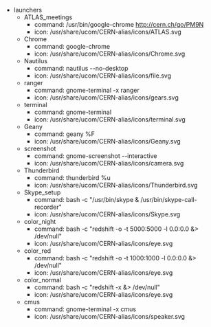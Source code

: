 - launchers
    - ATLAS_meetings
        - command: /usr/bin/google-chrome http://cern.ch/go/PM9N
        - icon: /usr/share/ucom/CERN-alias/icons/ATLAS.svg
    - Chrome
        - command: google-chrome
        - icon: /usr/share/ucom/CERN-alias/icons/Chrome.svg
    - Nautilus
        - command: nautilus --no-desktop
        - icon: /usr/share/ucom/CERN-alias/icons/file.svg
    - ranger
        - command: gnome-terminal -x ranger
        - icon: /usr/share/ucom/CERN-alias/icons/gears.svg
    - terminal
        - command: gnome-terminal
        - icon: /usr/share/ucom/CERN-alias/icons/terminal.svg
    - Geany
        - command: geany %F
        - icon: /usr/share/ucom/CERN-alias/icons/Geany.svg
    - screenshot
        - command: gnome-screenshot --interactive
        - icon: /usr/share/ucom/CERN-alias/icons/camera.svg
    - Thunderbird
        - command: thunderbird %u
        - icon: /usr/share/ucom/CERN-alias/icons/Thunderbird.svg
    - Skype_setup
        - command: bash -c "/usr/bin/skype & /usr/bin/skype-call-recorder"
        - icon: /usr/share/ucom/CERN-alias/icons/Skype.svg
    - color_night
        - command: bash -c "redshift -o -t 5000:5000 -l 0.0:0.0 &> /dev/null"
        - icon: /usr/share/ucom/CERN-alias/icons/eye.svg
    - color_red
        - command: bash -c "redshift -o -t 1000:1000 -l 0.0:0.0 &> /dev/null"
        - icon: /usr/share/ucom/CERN-alias/icons/eye.svg
    - color_normal
        - command: bash -c "redshift -x &> /dev/null"
        - icon: /usr/share/ucom/CERN-alias/icons/eye.svg
    - cmus
        - command: gnome-terminal -x cmus
        - icon: /usr/share/ucom/CERN-alias/icons/speaker.svg
